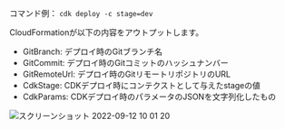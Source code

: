コマンド例：
`cdk deploy -c stage=dev`

CloudFormationが以下の内容をアウトプットします。

- GitBranch: デプロイ時のGitブランチ名
- GitCommit: デプロイ時のGitコミットのハッシュナンバー
- GitRemoteUrl: デプロイ時のGitリモートリポジトリのURL
- CdkStage: CDKデプロイ時にコンテクストとして与えたstageの値
- CdkParams: CDKデプロイ時のパラメータのJSONを文字列化したもの

![スクリーンショット 2022-09-12 10 01 20](https://user-images.githubusercontent.com/557268/189557508-2f7e606a-8e78-417e-b0c9-1ebf484ae779.png)
